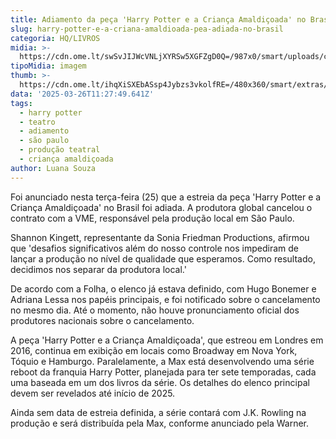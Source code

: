 ```yaml
---
title: Adiamento da peça 'Harry Potter e a Criança Amaldiçoada' no Brasil
slug: harry-potter-e-a-criana-amaldioada-pea-adiada-no-brasil
categoria: HQ/LIVROS
midia: >-
  https://cdn.ome.lt/swSvJIJWcVNLjXYRSw5XGFZgD0Q=/987x0/smart/uploads/conteudo/fotos/Design_sem_nome_-_2025-03-25T211521.781.png
tipoMidia: imagem
thumb: >-
  https://cdn.ome.lt/ihqXiSXEbASsp4Jybzs3vkolfRE=/480x360/smart/extras/conteudos/Design_sem_nome_-_2025-03-25T211521.781.png
data: '2025-03-26T11:27:49.641Z'
tags:
  - harry potter
  - teatro
  - adiamento
  - são paulo
  - produção teatral
  - criança amaldiçoada
author: Luana Souza
---
```


Foi anunciado nesta terça-feira (25) que a estreia da peça 'Harry Potter e a Criança Amaldiçoada' no Brasil foi adiada. A produtora global cancelou o contrato com a VME, responsável pela produção local em São Paulo.

Shannon Kingett, representante da Sonia Friedman Productions, afirmou que 'desafios significativos além do nosso controle nos impediram de lançar a produção no nível de qualidade que esperamos. Como resultado, decidimos nos separar da produtora local.'

De acordo com a Folha, o elenco já estava definido, com Hugo Bonemer e Adriana Lessa nos papéis principais, e foi notificado sobre o cancelamento no mesmo dia. Até o momento, não houve pronunciamento oficial dos produtores nacionais sobre o cancelamento.

A peça 'Harry Potter e a Criança Amaldiçoada', que estreou em Londres em 2016, continua em exibição em locais como Broadway em Nova York, Tóquio e Hamburgo. Paralelamente, a Max está desenvolvendo uma série reboot da franquia Harry Potter, planejada para ter sete temporadas, cada uma baseada em um dos livros da série. Os detalhes do elenco principal devem ser revelados até início de 2025.

Ainda sem data de estreia definida, a série contará com J.K. Rowling na produção e será distribuída pela Max, conforme anunciado pela Warner.
